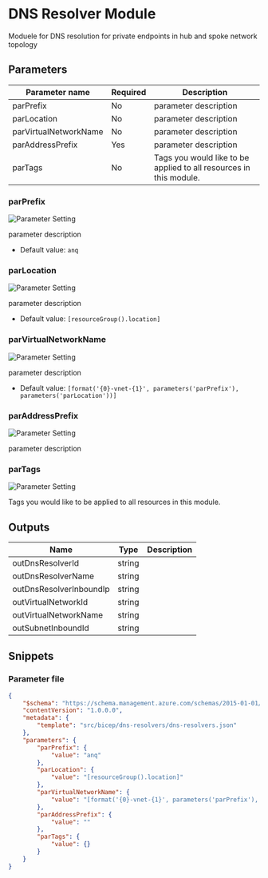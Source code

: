 # DNS Resolver Module

Moduele for DNS resolution for private endpoints in hub and spoke network topology

## Parameters

Parameter name | Required | Description
-------------- | -------- | -----------
parPrefix      | No       | parameter description
parLocation    | No       | parameter description
parVirtualNetworkName | No       | parameter description
parAddressPrefix | Yes      | parameter description
parTags        | No       | Tags you would like to be applied to all resources in this module.

### parPrefix

![Parameter Setting](https://img.shields.io/badge/parameter-optional-green?style=flat-square)

parameter description

- Default value: `anq`

### parLocation

![Parameter Setting](https://img.shields.io/badge/parameter-optional-green?style=flat-square)

parameter description

- Default value: `[resourceGroup().location]`

### parVirtualNetworkName

![Parameter Setting](https://img.shields.io/badge/parameter-optional-green?style=flat-square)

parameter description

- Default value: `[format('{0}-vnet-{1}', parameters('parPrefix'), parameters('parLocation'))]`

### parAddressPrefix

![Parameter Setting](https://img.shields.io/badge/parameter-required-orange?style=flat-square)

parameter description

### parTags

![Parameter Setting](https://img.shields.io/badge/parameter-optional-green?style=flat-square)

Tags you would like to be applied to all resources in this module.

## Outputs

Name | Type | Description
---- | ---- | -----------
outDnsResolverId | string |
outDnsResolverName | string |
outDnsResolverInboundIp | string |
outVirtualNetworkId | string |
outVirtualNetworkName | string |
outSubnetInboundId | string |

## Snippets

### Parameter file

```json
{
    "$schema": "https://schema.management.azure.com/schemas/2015-01-01/deploymentParameters.json#",
    "contentVersion": "1.0.0.0",
    "metadata": {
        "template": "src/bicep/dns-resolvers/dns-resolvers.json"
    },
    "parameters": {
        "parPrefix": {
            "value": "anq"
        },
        "parLocation": {
            "value": "[resourceGroup().location]"
        },
        "parVirtualNetworkName": {
            "value": "[format('{0}-vnet-{1}', parameters('parPrefix'), parameters('parLocation'))]"
        },
        "parAddressPrefix": {
            "value": ""
        },
        "parTags": {
            "value": {}
        }
    }
}
```
